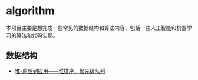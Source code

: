 # algorithm
本项目主要是想完成一些常见的数据结构和算法内容，包括一些人工智能和机器学习的算法和代码实现。
## 数据结构
  - [堆-原理到应用——堆排序、优先级队列](https://github.com/Chang-LeHung/algorithm/blob/main/datastructure/heap/heap.md)
